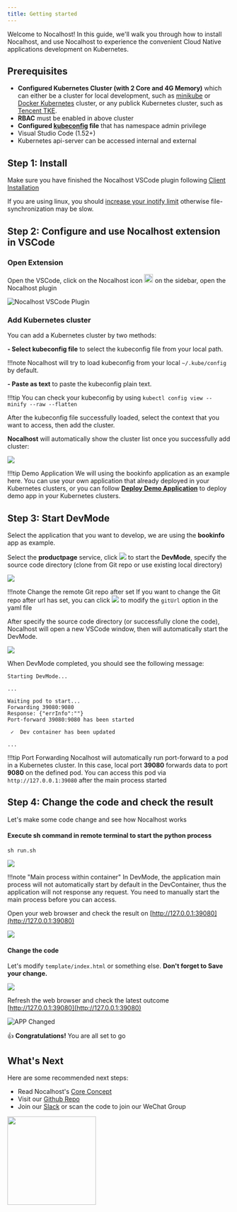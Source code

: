 ```yaml
---
title: Getting started
---
```


Welcome to Nocalhost! In this guide, we'll walk you through how to install Nocalhost, and use Nocalhost to experience the convenient Cloud Native applications development on Kubernetes.

## Prerequisites

* **Configured Kubernetes Cluster (with 2 Core and 4G Memory)** which can either be a cluster for local development, such as [minikube](https://minikube.sigs.k8s.io/docs/start/) or [Docker Kubernetes](https://docs.docker.com/docker-for-mac/kubernetes/) cluster, or any publick Kubernetes cluster, such as [Tencent TKE](https://cloud.tencent.com/product/tke). 
* **RBAC** must be enabled in above cluster
* **Configured [kubeconfig](https://kubernetes.io/docs/tasks/access-application-cluster/configure-access-multiple-clusters/) file** that has namespace admin privilege
* Visual Studio Code (1.52+)
* Kubernetes api-server can be accessed internal and external

## Step 1: Install

Make sure you have finished the Nocalhost VSCode plugin following [Client Installation](../installation)

If you are using linux, you should [increase your inotify limit](../FAQ/faq-installation) otherwise file-synchronization may be slow.

## Step 2: Configure and use Nocalhost extension in VSCode

### Open Extension

Open the VSCode, click on the Nocalhost icon <img src="../../assets/images/icons/nocalhost-plugin-icon.png" width="20"/> on the sidebar, open the Nocalhost plugin

![Nocalhost VSCode Plugin](../assets/images/installation/nocal-vs-plugin.jpg)

### Add Kubernetes cluster

You can add a Kubernetes cluster by two methods:

**- Select kubeconfig file** to select the kubeconfig file from your local path.

!!!note 
    Nocalhost will try to load kubeconfig from your local ``~/.kube/config`` by default.

**- Paste as text** to paste the kubeconfig plain text.

!!!tip
    You can check your kubeconfig by using ```kubectl config view --minify --raw --flatten```

After the kubeconfig file successfully loaded, select the context that you want to access, then add the cluster.

**Nocalhost** will automatically show the cluster list once you successfully add cluster:

[![](../assets/images/installation/nocal-success-load-cluster.png)](../assets/images/installation/nocal-success-load-cluster.png)

!!!tip Demo Application
    We will using the bookinfo application as an example here. You can use your own application that already deployed in your Kubernetes clusters, or you can follow **[Deploy Demo Application](../references/deploy-quick-demo)** to deploy demo app in your Kubernetes clusters.

## Step 3: Start DevMode

Select the application that you want to develop, we are using the **bookinfo** app as example. 

Select the **productpage** service, click <img src="../../assets/images/icons/nocal-devmode-icon.jpg" /> to start the **DevMode**, specify the source code directory (clone from Git repo or use existing local directory)

[![](../assets/images/installation/select-service.jpg)](../assets/images/installation/select-service.jpg)

!!!note Change the remote Git repo after set
    If you want to change the Git repo after url has set, you can click <img src="../../assets/images/icons/nocalhost-config-icon.jpg" /> to modify the ``gitUrl`` option in the yaml file

After specify the source code directory (or successfully clone the code), Nocalhost will open a new VSCode window, then will automatically start the DevMode.

[![](../assets/images/installation/nocal-on-devmode.png)](../assets/images/installation/nocal-on-devmode.png)

When DevMode completed, you should see the following message:

```
Starting DevMode...

...

Waiting pod to start...
Forwarding 39080:9080
Response: {"errInfo":""}
Port-forward 39080:9080 has been started

 ✓  Dev container has been updated

...
```

!!!tip Port Forwarding
    Nocalhost will automatically run port-forward to a pod in a Kubernetes cluster. In this case, local port **39080** forwards data to port **9080** on the defined pod. You can access this pod via ``http://127.0.0.1:39080`` after the main process started

## Step 4: Change the code and check the result

Let's make some code change and see how Nocalhost works

#### Execute sh command in remote terminal to start the python process

```
sh run.sh
```

[![](../assets/images/installation/nocal-app-main-process.png)](../assets/images/installation/nocal-app-main-process.png)

!!!note "Main process within container"
    In DevMode, the application main process will not automatically start by default in the DevContainer, thus the application will not response any request. You need to manually start the main process before you can access.

Open your web browser and check the result on [http://127.0.0.1:39080](http://127.0.0.1:39080)

[![](../assets/images/installation/nocal-app-started.png)](../assets/images/installation/nocal-app-started.png)


#### Change the code

Let's modify ``template/index.html`` or something else. **Don't forget to Save your change.**

[![](../assets/images/installation/nocal-app-make-change.png)](../assets/images/installation/nocal-app-make-change.png)

Refresh the web browser and check the latest outcome [http://127.0.0.1:39080](http://127.0.0.1:39080)

![APP Changed](../assets/images/installation/nocal-app-change.png)

👍 **Congratulations!** You are all set to go

## What's Next

Here are some recommended next steps:


* Read Nocalhost's [Core Concept](core-concept.md)
* Visit our [Github Repo](https://github.com/nocalhost/nocalhost)
* Join our [Slack](https://nocalhost.slack.com/) or scan the code to join our WeChat Group

<img src="../../assets/images/nocal-host-wechat.png" width="200" />


